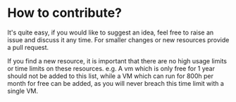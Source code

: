 # How to contribute?

It's quite easy, if you would like to suggest an idea, feel free to raise an issue and discuss it any time.
For smaller changes or new resources provide a pull request.

If you find a new resource, it is important that there are no high usage limits or time limits on these resources. e.g. A vm which is only free for 1 year should not be added to this list, while a VM which can run for 800h per month for free can be added, as you will never breach this time limit with a single VM.
